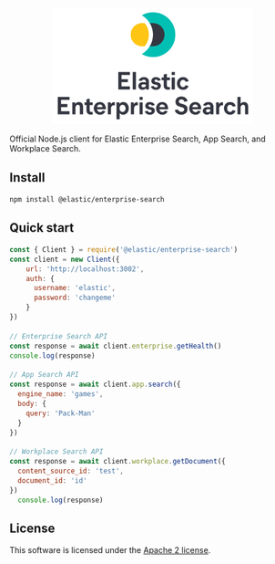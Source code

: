 <p align="center">
  <a href="https://github.com/elastic/enterprise-search-python">
    <img src="https://raw.githubusercontent.com/elastic/enterprise-search-js/main/test/fixtures/elastic-enterprise-search-logo.png" width="70%" alt="Elastic Enterprise Search" />
  </a>
</p>


Official Node.js client for Elastic Enterprise Search, App Search, and Workplace Search.

## Install
```
npm install @elastic/enterprise-search
```

## Quick start

```js
const { Client } = require('@elastic/enterprise-search')
const client = new Client({
    url: 'http://localhost:3002',
    auth: {
      username: 'elastic',
      password: 'changeme'
    }
})

// Enterprise Search API
const response = await client.enterprise.getHealth()
console.log(response)

// App Search API
const response = await client.app.search({
  engine_name: 'games',
  body: {
    query: 'Pack-Man'
  }
})

// Workplace Search API
const response = await client.workplace.getDocument({
  content_source_id: 'test',
  document_id: 'id'
})
  console.log(response)
```

## License

This software is licensed under the [Apache 2 license](./LICENSE).